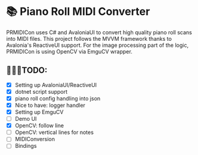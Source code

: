 # 📚 Piano Roll MIDI Converter

PRMIDICon uses C# and AvaloniaUI to convert high quality piano roll scans into MIDI files. This project follows the MVVM framework thanks to Avalonia's ReactiveUI support. 
For the image processing part of the logic, PRMIDICon is using OpenCV via EmguCV wrapper.

## 🧑🏽‍💼TODO: 

- [x] Setting up AvaloniaUI/ReactiveUI
- [x] dotnet script support
- [x] piano roll config handling into json
- [x] Nice to have: logger handler
- [x] Setting up EmguCV
- [ ] Demo UI 
- [x] OpenCV: follow line
- [ ] OpenCV: vertical lines for notes
- [ ] MIDIConversion
- [ ] Bindings
